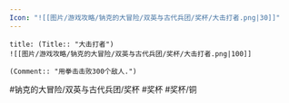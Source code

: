 ```yaml
---
Icon: "![[图片/游戏攻略/钠克的大冒险/双英与古代兵团/奖杯/大击打者.png|30]]"
---
```

```ad-common-bronze-trophy
title: (Title:: "大击打者")
![[图片/游戏攻略/钠克的大冒险/双英与古代兵团/奖杯/大击打者.png|100]]

(Comment:: "用拳击击败300个敌人.")
```

#钠克的大冒险/双英与古代兵团/奖杯 #奖杯 #奖杯/铜
